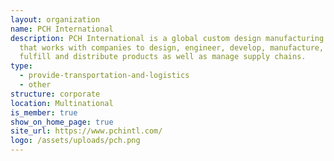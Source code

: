 ```yaml
---
layout: organization
name: PCH International
description: PCH International is a global custom design manufacturing company
  that works with companies to design, engineer, develop, manufacture, pack out,
  fulfill and distribute products as well as manage supply chains.
type:
  - provide-transportation-and-logistics
  - other
structure: corporate
location: Multinational
is_member: true
show_on_home_page: true
site_url: https://www.pchintl.com/
logo: /assets/uploads/pch.png
---
```

